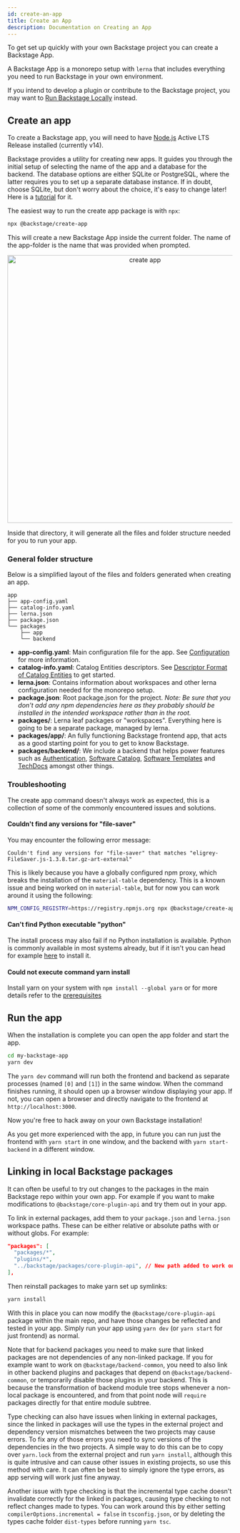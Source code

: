 ```yaml
---
id: create-an-app
title: Create an App
description: Documentation on Creating an App
---
```


To get set up quickly with your own Backstage project you can create a Backstage
App.

A Backstage App is a monorepo setup with `lerna` that includes everything you
need to run Backstage in your own environment.

If you intend to develop a plugin or contribute to the Backstage project, you
may want to [Run Backstage Locally](./running-backstage-locally.md) instead.

## Create an app

To create a Backstage app, you will need to have
[Node.js](https://nodejs.org/en/download/) Active LTS Release installed
(currently v14).

Backstage provides a utility for creating new apps. It guides you through the
initial setup of selecting the name of the app and a database for the backend.
The database options are either SQLite or PostgreSQL, where the latter requires
you to set up a separate database instance. If in doubt, choose SQLite, but
don't worry about the choice, it's easy to change later! Here is a
[tutorial](../tutorials/switching-sqlite-postgres.md) for it.

The easiest way to run the create app package is with `npx`:

```bash
npx @backstage/create-app
```

This will create a new Backstage App inside the current folder. The name of the
app-folder is the name that was provided when prompted.

<p align='center'>
  <img src='../assets/getting-started/create-app_output.png' width='600' alt='create app'>
</p>

Inside that directory, it will generate all the files and folder structure
needed for you to run your app.

### General folder structure

Below is a simplified layout of the files and folders generated when creating an
app.

```
app
├── app-config.yaml
├── catalog-info.yaml
├── lerna.json
├── package.json
└── packages
    ├── app
    └── backend
```

- **app-config.yaml**: Main configuration file for the app. See
  [Configuration](https://backstage.io/docs/conf/) for more information.
- **catalog-info.yaml**: Catalog Entities descriptors. See
  [Descriptor Format of Catalog Entities](https://backstage.io/docs/features/software-catalog/descriptor-format)
  to get started.
- **lerna.json**: Contains information about workspaces and other lerna
  configuration needed for the monorepo setup.
- **package.json**: Root package.json for the project. _Note: Be sure that you
  don't add any npm dependencies here as they probably should be installed in
  the intended workspace rather than in the root._
- **packages/**: Lerna leaf packages or "workspaces". Everything here is going
  to be a separate package, managed by lerna.
- **packages/app/**: An fully functioning Backstage frontend app, that acts as a
  good starting point for you to get to know Backstage.
- **packages/backend/**: We include a backend that helps power features such as
  [Authentication](https://backstage.io/docs/auth/),
  [Software Catalog](https://backstage.io/docs/features/software-catalog/software-catalog-overview),
  [Software Templates](https://backstage.io/docs/features/software-templates/software-templates-index)
  and [TechDocs](https://backstage.io/docs/features/techdocs/techdocs-overview)
  amongst other things.

### Troubleshooting

The create app command doesn't always work as expected, this is a collection of
some of the commonly encountered issues and solutions.

#### Couldn't find any versions for "file-saver"

You may encounter the following error message:

```text
Couldn't find any versions for "file-saver" that matches "eligrey-FileSaver.js-1.3.8.tar.gz-art-external"
```

This is likely because you have a globally configured npm proxy, which breaks
the installation of the `material-table` dependency. This is a known issue and
being worked on in `material-table`, but for now you can work around it using
the following:

```bash
NPM_CONFIG_REGISTRY=https://registry.npmjs.org npx @backstage/create-app
```

#### Can't find Python executable "python"

The install process may also fail if no Python installation is available. Python
is commonly available in most systems already, but if it isn't you can head for
example [here](https://www.python.org/downloads/) to install it.

#### Could not execute command yarn install

Install yarn on your system with `npm install --global yarn` or for more details
refer to the
[prerequisites](https://backstage.io/docs/getting-started/running-backstage-locally#prerequisites)

## Run the app

When the installation is complete you can open the app folder and start the app.

```bash
cd my-backstage-app
yarn dev
```

The `yarn dev` command will run both the frontend and backend as separate
processes (named `[0]` and `[1]`) in the same window. When the command finishes
running, it should open up a browser window displaying your app. If not, you can
open a browser and directly navigate to the frontend at `http://localhost:3000`.

Now you're free to hack away on your own Backstage installation!

As you get more experienced with the app, in future you can run just the
frontend with `yarn start` in one window, and the backend with
`yarn start-backend` in a different window.

## Linking in local Backstage packages

It can often be useful to try out changes to the packages in the main Backstage
repo within your own app. For example if you want to make modifications to
`@backstage/core-plugin-api` and try them out in your app.

To link in external packages, add them to your `package.json` and `lerna.json`
workspace paths. These can be either relative or absolute paths with or without
globs. For example:

```json
"packages": [
  "packages/*",
  "plugins/*",
  "../backstage/packages/core-plugin-api", // New path added to work on @backstage/core-plugin-api
],
```

Then reinstall packages to make yarn set up symlinks:

```bash
yarn install
```

With this in place you can now modify the `@backstage/core-plugin-api` package
within the main repo, and have those changes be reflected and tested in your
app. Simply run your app using `yarn dev` (or `yarn start` for just frontend) as
normal.

Note that for backend packages you need to make sure that linked packages are
not dependencies of any non-linked package. If you for example want to work on
`@backstage/backend-common`, you need to also link in other backend plugins and
packages that depend on `@backstage/backend-common`, or temporarily disable
those plugins in your backend. This is because the transformation of backend
module tree stops whenever a non-local package is encountered, and from that
point node will `require` packages directly for that entire module subtree.

Type checking can also have issues when linking in external packages, since the
linked in packages will use the types in the external project and dependency
version mismatches between the two projects may cause errors. To fix any of
those errors you need to sync versions of the dependencies in the two projects.
A simple way to do this can be to copy over `yarn.lock` from the external
project and run `yarn install`, although this is quite intrusive and can cause
other issues in existing projects, so use this method with care. It can often be
best to simply ignore the type errors, as app serving will work just fine
anyway.

Another issue with type checking is that the incremental type cache doesn't
invalidate correctly for the linked in packages, causing type checking to not
reflect changes made to types. You can work around this by either setting
`compilerOptions.incremental = false` in `tsconfig.json`, or by deleting the
types cache folder `dist-types` before running `yarn tsc`.
